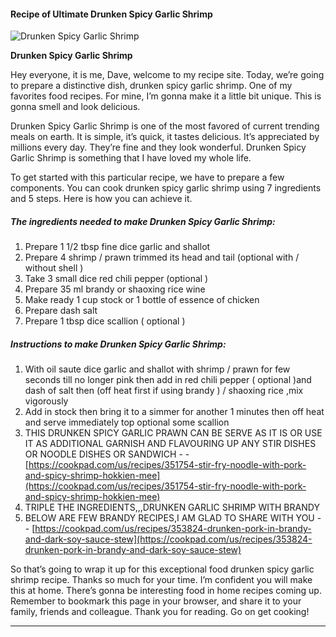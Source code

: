             

#### Recipe of Ultimate Drunken Spicy Garlic Shrimp

![Drunken Spicy Garlic Shrimp](https://img-global.cpcdn.com/recipes/4873504708100096/751x532cq70/drunken-spicy-garlic-shrimp-recipe-main-photo.jpg)

**Drunken Spicy Garlic Shrimp**

Hey everyone, it is me, Dave, welcome to my recipe site. Today, we’re going to prepare a distinctive dish, drunken spicy garlic shrimp. One of my favorites food recipes. For mine, I’m gonna make it a little bit unique. This is gonna smell and look delicious.

Drunken Spicy Garlic Shrimp is one of the most favored of current trending meals on earth. It is simple, it’s quick, it tastes delicious. It’s appreciated by millions every day. They’re fine and they look wonderful. Drunken Spicy Garlic Shrimp is something that I have loved my whole life.

To get started with this particular recipe, we have to prepare a few components. You can cook drunken spicy garlic shrimp using 7 ingredients and 5 steps. Here is how you can achieve it.

##### The ingredients needed to make Drunken Spicy Garlic Shrimp:

1.  Prepare 1 1/2 tbsp fine dice garlic and shallot
2.  Prepare 4 shrimp / prawn trimmed its head and tail (optional with / without shell )
3.  Take 3 small dice red chili pepper (optional )
4.  Prepare 35 ml brandy or shaoxing rice wine
5.  Make ready 1 cup stock or 1 bottle of essence of chicken
6.  Prepare dash salt
7.  Prepare 1 tbsp dice scallion ( optional )

##### Instructions to make Drunken Spicy Garlic Shrimp:

1.  With oil saute dice garlic and shallot with shrimp / prawn for few seconds till no longer pink then add in red chili pepper ( optional )and dash of salt then (off heat first if using brandy ) / shaoxing rice ,mix vigorously
2.  Add in stock then bring it to a simmer for another 1 minutes then off heat and serve immediately top optional some scallion
3.  THIS DRUNKEN SPICY GARLIC PRAWN CAN BE SERVE AS IT IS OR USE IT AS ADDITIONAL GARNISH AND FLAVOURING UP ANY STIR DISHES OR NOODLE DISHES OR SANDWICH - - [https://cookpad.com/us/recipes/351754-stir-fry-noodle-with-pork-and-spicy-shrimp-hokkien-mee](https://cookpad.com/us/recipes/351754-stir-fry-noodle-with-pork-and-spicy-shrimp-hokkien-mee)
4.  TRIPLE THE INGREDIENTS,,,DRUNKEN GARLIC SHRIMP WITH BRANDY
5.  BELOW ARE FEW BRANDY RECIPES,I AM GLAD TO SHARE WITH YOU - - [https://cookpad.com/us/recipes/353824-drunken-pork-in-brandy-and-dark-soy-sauce-stew](https://cookpad.com/us/recipes/353824-drunken-pork-in-brandy-and-dark-soy-sauce-stew)

So that’s going to wrap it up for this exceptional food drunken spicy garlic shrimp recipe. Thanks so much for your time. I’m confident you will make this at home. There’s gonna be interesting food in home recipes coming up. Remember to bookmark this page in your browser, and share it to your family, friends and colleague. Thank you for reading. Go on get cooking!

* * *